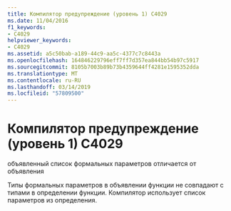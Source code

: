 ```yaml
---
title: Компилятор предупреждение (уровень 1) C4029
ms.date: 11/04/2016
f1_keywords:
- C4029
helpviewer_keywords:
- C4029
ms.assetid: a5c50bab-a189-44c9-aa5c-4377c7c8443a
ms.openlocfilehash: 164846229796eff7ff7d357ea844bb54b97c5917
ms.sourcegitcommit: 8105b7003b89b73b4359644ff4281e1595352dda
ms.translationtype: MT
ms.contentlocale: ru-RU
ms.lasthandoff: 03/14/2019
ms.locfileid: "57809500"
---
```

# <a name="compiler-warning-level-1-c4029"></a>Компилятор предупреждение (уровень 1) C4029

объявленный список формальных параметров отличается от объявления

Типы формальных параметров в объявлении функции не совпадают с типами в определении функции. Компилятор использует список параметров из определения.